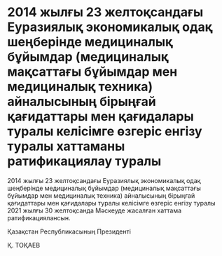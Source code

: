 # 2014 жылғы 23 желтоқсандағы Еуразиялық экономикалық одақ шеңберінде медициналық бұйымдар (медициналық мақсаттағы бұйымдар мен медициналық техника) айналысының бірыңғай қағидаттары мен қағидалары туралы келісімге өзгеріс енгізу туралы хаттаманы ратификациялау туралы

2014 жылғы 23 желтоқсандағы Еуразиялық экономикалық одақ шеңберінде медициналық бұйымдар (медициналық мақсаттағы бұйымдар мен медициналық техника) айналысының бірыңғай қағидаттары мен қағидалары туралы келісімге өзгеріс енгізу туралы 2021 жылғы 30 желтоқсанда Мәскеуде жасалған хаттама ратификациялансын.

Қазақстан Республикасының Президенті

Қ. ТОҚАЕВ

